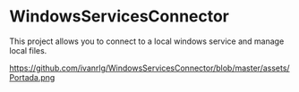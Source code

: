 # WindowsServicesConnector

This project allows you to connect to a local windows service and manage local files.

https://github.com/ivanrlg/WindowsServicesConnector/blob/master/assets/Portada.png
